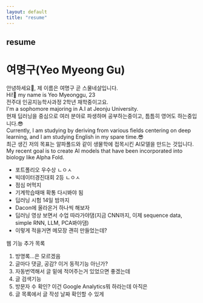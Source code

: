 ```yaml
---
layout: default
title: "resume"
---
```


## resume

# **여명구(Yeo Myeong Gu)**

안녕하세요👋, 제 이름은 여명구 곧 스물네살입니다.  
Hi!👋 my name is Yeo Myeonggu, 23  
전주대 인공지능학사과정 2학년 재학중이고요.  
I'm a sophomore majoring in A.I at Jeonju University.  
현재 딥러닝을 중심으로 여러 분야로 파생하며 공부하는중이고, 틈틈히 영어도 하는중입니다.😎  
Currently, I am studying by deriving from various fields centering on deep learning, and I am studying English in my spare time.😎  
최근 생긴 저의 목표는 알파폴드와 같이 생물학에 접목시킨 AI모델을 만드는 것입니다.  
My recent goal is to create AI models that have been incorporated into biology like Alpha Fold.  


- 포트폴리오 우수상 ㄴㅇㅅ  
- 빅데이터경진대회 2등 ㄴㅇㅅ  
- 점심 머먹지  
- 기계학습때매 확통 다시봐야 됨    
- 딥러닝 시험 14일 밤까지  
- Dacon에 올라온거 하나씩 해보자  
- 딥러닝 영상 보면서 수업 따라가야댐(지금 CNN까지, 이제 sequence data, simple RNN, LLM, PCA봐야댐)  
- 이렇게 적을거면 메모장 괜히 만들었는데?


웹 기능 추가 목록  
1. 방명록...은 모르겠음  
2. 글마다 댓글, 공감? 이거 동적기능 아닌가?  
3. 자동번역해서 글 밑에 적어주는거 있었으면 좋겠는데  
4. 글 검색기능
5. 방문자 수 확인? 이건 Google Analytics뭐 하라는데 아직은
6. 글 목록에서 글 작성 날짜 확인할 수 있게
